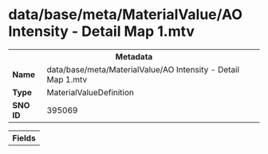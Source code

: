 <h1>data/base/meta/MaterialValue/AO Intensity - Detail Map 1.mtv</h1><table><tr><th colspan="100%">Metadata</th></tr><tr><td><b>Name</b></td><td>data/base/meta/MaterialValue/AO Intensity - Detail Map 1.mtv</td></tr><tr><td><b>Type</b></td><td>MaterialValueDefinition</td></tr><tr><td><b>SNO ID</b></td><td>395069</td></tr></table>

<table><tr><th colspan="100%">Fields</th></tr></table>

